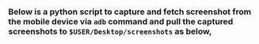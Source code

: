 ### Below is a python script to capture and fetch screenshot from the mobile device via `adb` command and pull the captured screenshots to `$USER/Desktop/screenshots` as below,

```
```
